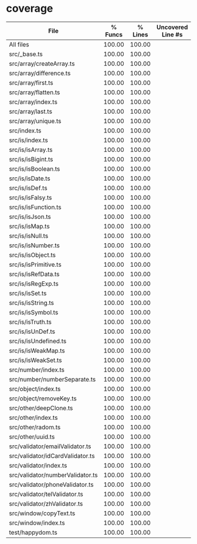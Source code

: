 # coverage

File                              | % Funcs | % Lines | Uncovered Line #s
----------------------------------|---------|---------|-------------------
All files                         |  100.00 |  100.00 |
 src/_base.ts                     |  100.00 |  100.00 | 
 src/array/createArray.ts         |  100.00 |  100.00 | 
 src/array/difference.ts          |  100.00 |  100.00 | 
 src/array/first.ts               |  100.00 |  100.00 | 
 src/array/flatten.ts             |  100.00 |  100.00 | 
 src/array/index.ts               |  100.00 |  100.00 | 
 src/array/last.ts                |  100.00 |  100.00 | 
 src/array/unique.ts              |  100.00 |  100.00 | 
 src/index.ts                     |  100.00 |  100.00 | 
 src/is/index.ts                  |  100.00 |  100.00 | 
 src/is/isArray.ts                |  100.00 |  100.00 | 
 src/is/isBigint.ts               |  100.00 |  100.00 | 
 src/is/isBoolean.ts              |  100.00 |  100.00 | 
 src/is/isDate.ts                 |  100.00 |  100.00 | 
 src/is/isDef.ts                  |  100.00 |  100.00 | 
 src/is/isFalsy.ts                |  100.00 |  100.00 | 
 src/is/isFunction.ts             |  100.00 |  100.00 | 
 src/is/isJson.ts                 |  100.00 |  100.00 | 
 src/is/isMap.ts                  |  100.00 |  100.00 | 
 src/is/isNull.ts                 |  100.00 |  100.00 | 
 src/is/isNumber.ts               |  100.00 |  100.00 | 
 src/is/isObject.ts               |  100.00 |  100.00 | 
 src/is/isPrimitive.ts            |  100.00 |  100.00 | 
 src/is/isRefData.ts              |  100.00 |  100.00 | 
 src/is/isRegExp.ts               |  100.00 |  100.00 | 
 src/is/isSet.ts                  |  100.00 |  100.00 | 
 src/is/isString.ts               |  100.00 |  100.00 | 
 src/is/isSymbol.ts               |  100.00 |  100.00 | 
 src/is/isTruth.ts                |  100.00 |  100.00 | 
 src/is/isUnDef.ts                |  100.00 |  100.00 | 
 src/is/isUndefined.ts            |  100.00 |  100.00 | 
 src/is/isWeakMap.ts              |  100.00 |  100.00 | 
 src/is/isWeakSet.ts              |  100.00 |  100.00 | 
 src/number/index.ts              |  100.00 |  100.00 | 
 src/number/numberSeparate.ts     |  100.00 |  100.00 | 
 src/object/index.ts              |  100.00 |  100.00 | 
 src/object/removeKey.ts          |  100.00 |  100.00 | 
 src/other/deepClone.ts           |  100.00 |  100.00 | 
 src/other/index.ts               |  100.00 |  100.00 | 
 src/other/radom.ts               |  100.00 |  100.00 | 
 src/other/uuid.ts                |  100.00 |  100.00 | 
 src/validator/emailValidator.ts  |  100.00 |  100.00 | 
 src/validator/idCardValidator.ts |  100.00 |  100.00 | 
 src/validator/index.ts           |  100.00 |  100.00 | 
 src/validator/numberValidator.ts |  100.00 |  100.00 | 
 src/validator/phoneValidator.ts  |  100.00 |  100.00 | 
 src/validator/telValidator.ts    |  100.00 |  100.00 | 
 src/validator/zhValidator.ts     |  100.00 |  100.00 | 
 src/window/copyText.ts           |  100.00 |  100.00 | 
 src/window/index.ts              |  100.00 |  100.00 | 
 test/happydom.ts                 |  100.00 |  100.00 | 